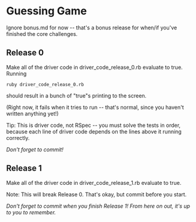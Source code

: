 # Guessing Game

Ignore bonus.md for now -- that's a bonus release for when/if you've finished the core challenges.

## Release 0

Make all of the driver code in driver_code_release_0.rb evaluate to true. Running

    ruby driver_code_release_0.rb

should result in a bunch of "true"s printing to the screen.

(Right now, it fails when it tries to run -- that's normal, since you haven't written anything yet!)

Tip: This is driver code, not RSpec -- you must solve the tests in order, because each line of driver code depends on the lines above it running correctly.

*Don't forget to commit!*

## Release 1

Make all of the driver code in driver_code_release_1.rb evaluate to true.

Note: This will break Release 0. That's okay, but commit before you start.

*Don't forget to commit when you finish Release 1! From here on out, it's up to you to remember.*


